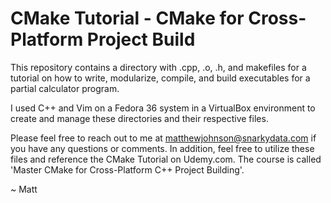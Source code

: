 # CMake Tutorial - CMake for Cross-Platform Project Build

This repository contains a directory with .cpp, .o, .h, and makefiles 
for a tutorial on how to write, modularize, compile, and build executables
for a partial calculator program.

I used C++ and Vim on a Fedora 36 system in a VirtualBox environment to
create and manage these directories and their respective files.

Please feel free to reach out to me at matthewjohnson@snarkydata.com if
you have any questions or comments. In addition, feel free to utilize
these files and reference the CMake Tutorial on Udemy.com. The course is
called 'Master CMake for Cross-Platform C++ Project Building'.

~ Matt





